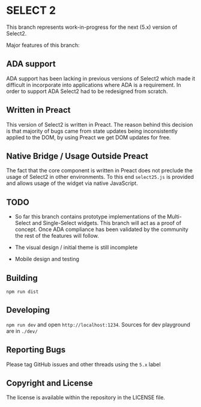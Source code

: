 # SELECT 2

This branch represents work-in-progress for the next (5.x) version of Select2.

Major features of this branch:

## ADA support

ADA support has been lacking in previous versions of Select2 which made it difficult in incorporate into applications
where ADA is a requirement. In order to support ADA Select2 had to be redesigned from scratch.

## Written in Preact

This version of Select2 is written in Preact. The reason behind this decision is that majority of bugs came from
state updates being inconsistently applied to the DOM, by using Preact we get DOM updates for free.

## Native Bridge / Usage Outside Preact

The fact that the core component is written in Preact does not preclude the usage of Select2 in other environments. To
this end `select25.js` is provided and allows usage of the widget via native JavaScript.

## TODO

-   So far this branch contains prototype implementations of the Multi-Select and Single-Select widgets. This branch will act as a proof of
    concept. Once ADA compliance has been validated by the community the rest of the features will follow.

-   The visual design / initial theme is still incomplete

-   Mobile design and testing

## Building

`npm run dist`

## Developing

`npm run dev` and open `http://localhost:1234`.
Sources for dev playground are in `./dev/`

## Reporting Bugs

Please tag GitHub issues and other threads using the `5.x` label

## Copyright and License

The license is available within the repository in the LICENSE file.
